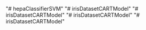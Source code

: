 "# hepaClassifierSVM" 
"# irisDatasetCARTModel" 
"# irisDatasetCARTModel" 
"# irisDatasetCARTModel" 
"# irisDatasetCARTModel" 
